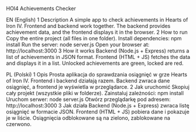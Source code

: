 HOI4 Achievements Checker 

EN (English)
1 Description
        A simple app to check achievements in Hearts of Iron IV.
        Frontend and backend work together. The backend provides achievement data, and the frontend displays it in the browser.
2 How to run
 Copy the entire project (all files in one folder).
        Install dependencies:
                npm install
 Run the server:
        node server.js
 Open your browser at:
        http://localhost:3000
3 How it works
        Backend (Node.js + Express) returns a list of achievements in JSON format.
        Frontend (HTML + JS) fetches the data and displays it in a list.
        Unlocked achievements are green, locked are red.

PL (Polski)
1 Opis
        Prosta aplikacja do sprawdzania osiągnięć w grze Hearts of Iron IV.
        Frontend i backend działają razem. Backend zwraca dane osiągnięć, a frontend je wyświetla w przeglądarce.
2 Jak uruchomić
        Skopiuj cały projekt (wszystkie pliki w folderze).
        Zainstaluj zależności:
                npm install
        Uruchom serwer:
                node server.js
        Otwórz przeglądarkę pod adresem:
                http://localhost:3000
3 Jak działa
        Backend (Node.js + Express) zwraca listę osiągnięć w formacie JSON.
        Frontend (HTML + JS) pobiera dane i pokazuje je w liście.
        Osiągnięcia odblokowane są na zielono, zablokowane na czerwono.

